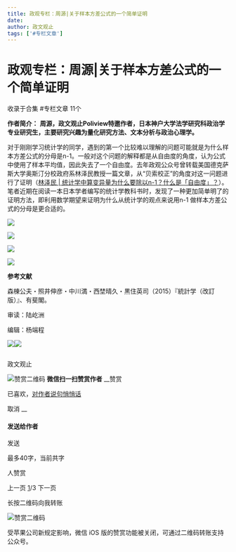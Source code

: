 ```yaml
---
title: 政观专栏：周源|关于样本方差公式的一个简单证明
date: 
author: 政文观止
tags: ['#专栏文章']
---
```

# 政观专栏：周源|关于样本方差公式的一个简单证明


收录于合集 #专栏文章 11个

**作者简介：**
**周源，政文观止Poliview特邀作者，日本神户大学法学研究科政治学专业研究生，主要研究兴趣为量化研究方法、文本分析与政治心理学。**

  

  

对于刚刚学习统计学的同学，遇到的第一个比较难以理解的问题可能就是为什么样本方差公式的分母是n-1。一般对这个问题的解释都是从自由度的角度，认为公式中使用了样本平均值，因此失去了一个自由度。去年政观公众号曾转载美国德克萨斯大学奥斯汀分校政府系林泽民教授一篇文章，从“贝索校正”的角度对这一问题进行了证明（[林泽民
|
统计学中算变异量为什么要除以n-1？什么是「自由度」？](http://mp.weixin.qq.com/s?__biz=MzI5ODY0MTQ1OA==&mid=2247484959&idx=1&sn=84dede8e2f8e7d7f6408d494f6da669a&chksm=eca3f742dbd47e541461a779913c77ad2a5b95e98ac4c5943682f0e8bba65a6ad10a98ffdbee&scene=21#wechat_redirect)）。笔者近期在阅读一本日本学者编写的统计学教科书时，发现了一种更加简单明了的证明方法，即利用数学期望来证明为什么从统计学的观点来说用n-1
做样本方差公式的分母是更合适的。

![](/images/441/2.png)

![](/images/441/3.png)

![](/images/441/4.png)

![](/images/441/5.png)

  

  

 **参考文献**

森棟公夫・照井伸彦・中川満・西埜晴久・黒住英司（2015）『統計学（改訂版）』、有斐閣。

  

  

审读：陆屹洲

编辑：杨端程

  

![](/images/441/6.jpeg)![](/images/441/7.jpeg)

![]()

政文观止

![赞赏二维码]() **微信扫一扫赞赏作者** __赞赏

已喜欢，[对作者说句悄悄话](javascript:;)

取消 __

#### 发送给作者

发送

最多40字，当前共字

[](javascript:;) 人赞赏

上一页 [1](javascript:;)/3 下一页

长按二维码向我转账

![赞赏二维码]()

受苹果公司新规定影响，微信 iOS 版的赞赏功能被关闭，可通过二维码转账支持公众号。


